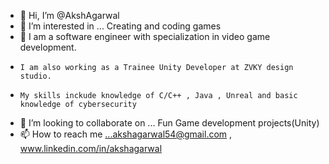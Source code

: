 - 👋 Hi, I’m @AkshAgarwal
- 👀 I’m interested in ... Creating and coding games
- 🌱 I am a software engineer with specialization in video game development.
-     I am also working as a Trainee Unity Developer at ZVKY design studio.
-     My skills inckude knowledge of C/C++ , Java , Unreal and basic knowledge of cybersecurity
- 💞️ I’m looking to collaborate on ... Fun Game development projects(Unity)
- 📫 How to reach me ...akshagarwal54@gmail.com , www.linkedin.com/in/akshagarwal

<!---
AkshAgarwal/AkshAgarwal is a ✨ special ✨ repository because its `README.md` (this file) appears on your GitHub profile.
You can click the Preview link to take a look at your changes.
--->
